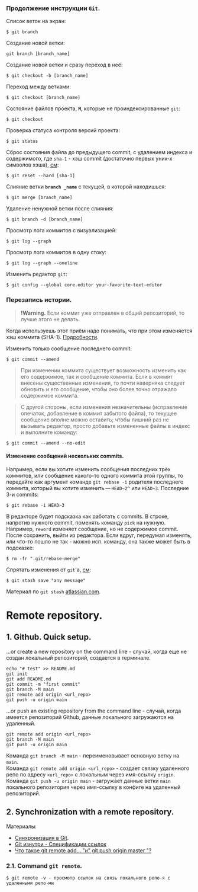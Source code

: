 ### Продолжение инструкции `Git`.

Список веток на экран:

    $ git branch

Создание новой ветки:

    git branch [branch_name]

Создание новой ветки и сразу переход в неё:

    $ git checkout -b [branch_name]

Переход между ветками:

    $ git checkout [branch_name]

Состояние файлов проекта, **`M`**, которые не проиндексированные `git`:

    $ git checkout

Проверка статуса контроля версий проекта:

    $ git status 

Сброс состояния файла до предыдущего commit, с удалением индекса и содержимого, где `sha-1` - хэш commit (достаточно первых уник-х символов хэша), [см](https://ru.stackoverflow.com/questions/431520/%D0%9A%D0%B0%D0%BA-%D0%B2%D0%B5%D1%80%D0%BD%D1%83%D1%82%D1%8C%D1%81%D1%8F-%D0%BE%D1%82%D0%BA%D0%B0%D1%82%D0%B8%D1%82%D1%8C%D1%81%D1%8F-%D0%BA-%D0%B1%D0%BE%D0%BB%D0%B5%D0%B5-%D1%80%D0%B0%D0%BD%D0%BD%D0%B5%D0%BC%D1%83-%D0%BA%D0%BE%D0%BC%D0%BC%D0%B8%D1%82%D1%83):

    $ git reset --hard [sha-1]

Слияние ветки **`branch _name`** с текущей, в которой находишься:

    $ git merge [branch_name]

Удаление ненужной ветки после слияния:

    $ git branch -d [branch_name]

Просмотр лога коммитов с визуализацией:

    $ git log --graph

Просмотр лога коммитов в одну стоку:

    $ git log --graph --oneline

Изменить редактор `git`:

    $ git config --global core.editor your-favorite-text-editor

### Перезапись истории.
>**!Warning.** Если коммит уже отправлен в общий репозиторий, то лучше этого не делать.

Когда используешь этот приём надо понимать, что при этом изменяется хэш коммита (SHA-1).
[Подробности](https://git-scm.com/book/ru/v2/%D0%98%D0%BD%D1%81%D1%82%D1%80%D1%83%D0%BC%D0%B5%D0%BD%D1%82%D1%8B-Git-%D0%9F%D0%B5%D1%80%D0%B5%D0%B7%D0%B0%D0%BF%D0%B8%D1%81%D1%8C-%D0%B8%D1%81%D1%82%D0%BE%D1%80%D0%B8%D0%B8).

Изменить только сообщение последнего commit:

    $ git commit --amend

>При изменении коммита существует возможность изменить как его содержимое, так и сообщение коммита. Если в коммит внесены существенные изменения, то почти наверняка следует обновить и его сообщение, чтобы оно более точно отражало содержимое коммита.

>С другой стороны, если изменения незначительны (исправление опечаток, добавление в коммит забытого файла), то текущее сообщение вполне можно оставить; чтобы лишний раз не вызывать редактор, просто добавьте измененные файлы в индекс и выполните команду:

    $ git commit --amend --no-edit

#### Изменение сообщений нескольких commits.
Например, если вы хотите изменить сообщения последних трёх коммитов, или сообщение какого-то одного коммита этой группы, то передайте как аргумент команде `git rebase -i` родителя последнего коммита, который вы хотите изменить — `HEAD~2^` или `HEAD~3`.
Последние 3-и commits:

    $ git rebase -i HEAD~3

В редакторе будет подсказка как работать с commits. В строке, напротив нужного commit, поменять команду `pick` на нужную. Например, `reword` изменяет сообщение, но не содержимое commit.<br>
После сохранить, выйти из редактора. Если вдруг, передумал изменять, или что-то пошло не так - можно исп. команду, она также может быть в подсказке:

    $ rm -fr ".git/rebase-merge"

Спрятать изменения от `git`'a, [см](https://pingvinus.ru/git/1718):

    $ git stash save "any message"

Материал по `git stash` [atlassian.com](https://www.atlassian.com/ru/git/tutorials/saving-changes/git-stash).

# Remote repository.

## 1. Github. Quick setup.

…or create a new repository on the command line - случай, когда еще не создан локальный репозиторий, создается в терминале.

    echo "# test" >> README.md
    git init
    git add README.md
    git commit -m "first commit"
    git branch -M main
    git remote add origin <url_repo>
    git push -u origin main

…or push an existing repository from the command line - случай, когда имеется репозиторий Github, данные локального загружаются на удаленный.

    git remote add origin <url_repo>
    git branch -M main
    git push -u origin main

Команда `git branch -M main` - переименовывает основную ветку на `main`.<br>
Команда `git remote add origin <url_repo>` - создает связку удаленного репо по адресу `<url_repo>` с локальным через имя-ссылку `origin`.<br>
Команда `git push -u origin main` - загружает данные ветки `main` локального репозитория через имя-ссылку в конфиге на удаленный репозиторий.

## 2. Synchronization with a remote repository. 
Материалы:
* [Синхронизация в Git](https://www.atlassian.com/ru/git/tutorials/syncing).
* [Git изнутри - Спецификации ссылок](https://git-scm.com/book/ru/v2/Git-%D0%B8%D0%B7%D0%BD%D1%83%D1%82%D1%80%D0%B8-%D0%A1%D0%BF%D0%B5%D1%86%D0%B8%D1%84%D0%B8%D0%BA%D0%B0%D1%86%D0%B8%D0%B8-%D1%81%D1%81%D1%8B%D0%BB%D0%BE%D0%BA)
* [Что такое git remote add... "и" git push origin master "?](https://ask-dev.ru/info/27355/what-is-git-remote-add-and-git-push-origin-master)

### 2.1. Command `git remote`.

    $ git remote -v - просмотр ссылок на связь локального репо-я с удаленными репо-ми
